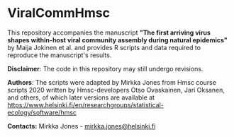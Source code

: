# **ViralCommHmsc**

This repository accompanies the manuscript **"The first arriving virus shapes within-host viral community assembly during natural epidemics"** by Maija Jokinen et al. and provides R scripts and data required to reproduce the manuscript's results.
   		  
**Disclaimer**: The code in this repository may still undergo revisions.

**Authors**: The scripts were adapted by Mirkka Jones from Hmsc course scripts 2020 written by Hmsc-developers Otso Ovaskainen, Jari Oksanen, and others, of which later versions are available at https://www.helsinki.fi/en/researchgroups/statistical-ecology/software/hmsc

**Contacts:**
Mirkka Jones - mirkka.jones@helsinki.fi
